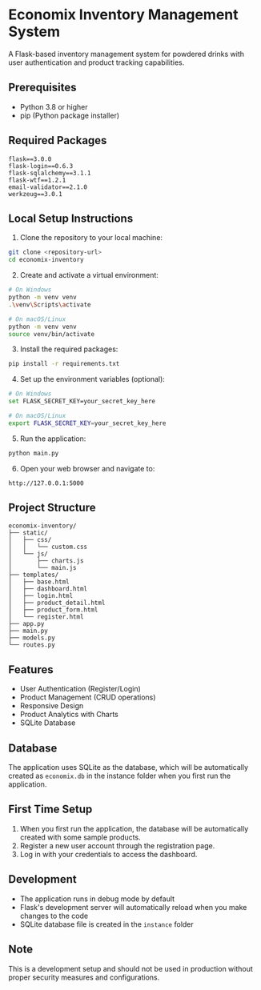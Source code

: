 # Economix Inventory Management System

A Flask-based inventory management system for powdered drinks with user authentication and product tracking capabilities.

## Prerequisites
- Python 3.8 or higher
- pip (Python package installer)

## Required Packages
```
flask==3.0.0
flask-login==0.6.3
flask-sqlalchemy==3.1.1
flask-wtf==1.2.1
email-validator==2.1.0
werkzeug==3.0.1
```

## Local Setup Instructions

1. Clone the repository to your local machine:
```bash
git clone <repository-url>
cd economix-inventory
```

2. Create and activate a virtual environment:
```bash
# On Windows
python -m venv venv
.\venv\Scripts\activate

# On macOS/Linux
python -m venv venv
source venv/bin/activate
```

3. Install the required packages:
```bash
pip install -r requirements.txt
```

4. Set up the environment variables (optional):
```bash
# On Windows
set FLASK_SECRET_KEY=your_secret_key_here

# On macOS/Linux
export FLASK_SECRET_KEY=your_secret_key_here
```

5. Run the application:
```bash
python main.py
```

6. Open your web browser and navigate to:
```
http://127.0.0.1:5000
```

## Project Structure
```
economix-inventory/
├── static/
│   ├── css/
│   │   └── custom.css
│   └── js/
│       ├── charts.js
│       └── main.js
├── templates/
│   ├── base.html
│   ├── dashboard.html
│   ├── login.html
│   ├── product_detail.html
│   ├── product_form.html
│   └── register.html
├── app.py
├── main.py
├── models.py
└── routes.py
```

## Features
- User Authentication (Register/Login)
- Product Management (CRUD operations)
- Responsive Design
- Product Analytics with Charts
- SQLite Database

## Database
The application uses SQLite as the database, which will be automatically created as `economix.db` in the instance folder when you first run the application.

## First Time Setup
1. When you first run the application, the database will be automatically created with some sample products.
2. Register a new user account through the registration page.
3. Log in with your credentials to access the dashboard.

## Development
- The application runs in debug mode by default
- Flask's development server will automatically reload when you make changes to the code
- SQLite database file is created in the `instance` folder

## Note
This is a development setup and should not be used in production without proper security measures and configurations.
